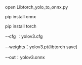 open Libtorch_yolo_to_onnx.py 

pip install onnx

pip install torch

--cfg ：yolov3.cfg

--weights：yolov3.pt(libtorch save)

--out：yolov3.onnx


